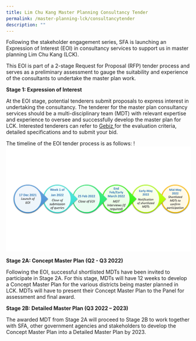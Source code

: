 ```yaml
---
title: Lim Chu Kang Master Planning Consultancy Tender
permalink: /master-planning-lck/consultancytender
description: ""
---
```

Following the stakeholder engagement series, SFA is launching an Expression of Interest (EOI) in consultancy services to support us in master planning Lim Chu Kang (LCK).  

This EOI is part of a 2-stage Request for Proposal (RFP) tender process and serves as a preliminary assessment to gauge the suitability and experience of the consultants to undertake the master plan work. 
 
**Stage 1: Expression of Interest**

At the EOI stage, potential tenderers submit proposals to express interest in undertaking the consultancy. The tenderer for the master plan consultancy services should be a multi-disciplinary team (MDT) with relevant expertise and experience to oversee and successfully develop the master plan for LCK.  Interested tenderers can refer to [Gebiz ](https://www.gebiz.gov.sg/ptn/opportunity/opportunityDetails.xhtml?code=SFA000ERF21000003) for the evaluation criteria, detailed specifications and to submit your bid. 
 
The timeline of the EOI tender process is as follows:
!
![](/images/Timeline%20for%20LCKMP%20Tender.jpg)

**Stage 2A: Concept Master Plan (Q2 - Q3 2022)**

Following the EOI, successful shortlisted MDTs have been invited to participate in Stage 2A.  For this stage, MDTs will have 12 weeks to develop a Concept Master Plan for the various districts being master planned in LCK.  MDTs will have to present their Concept Master Plan to the Panel for assessment and final award.
 
**Stage 2B:  Detailed Master Plan (Q3 2022 – 2023)**
 
The awarded MDT from Stage 2A will proceed to Stage 2B to work together with SFA, other government agencies and stakeholders to develop the Concept Master Plan into a Detailed Master Plan by 2023. 
